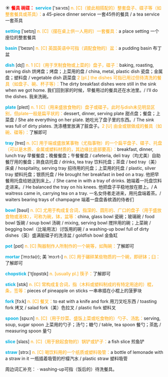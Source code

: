 ☀ <font color="red">**餐具 碗碟：**</font>
<font color="sky blue">**service**</font> ['sə:vɪs] 
<font color="orange">n. [C]（彼此相搭配的）整套盘子、碟子等（如整套餐具或茶具）：</font>a 45-piece dinner service 一套45件的餐具 / a tea service 一套茶具
           
<font color="sky blue">**setting**</font> [ˈsetɪŋ]
<font color="orange">n. [C]（摆在桌上供一人用的）一套餐具：</font>a place setting 一个座位的整套餐具

<font color="sky blue">**basin**</font> ['beɪsn] 
<font color="orange">n. [C] 英国英语中可指（调配食物的）盆：</font>a pudding basin 布丁盆

<font color="sky blue">**dish**</font> [dɪʃ] 
<font color="orange">n. 1 [C]（用于烹制食物或上菜的）盘子，碟子：</font>baking, roasting, serving dish 烘烤盘；烤盘；上菜用的盘 / china, metal, plastic dish 瓷盘；金属盘；塑料盘 / vegetable dish 蔬菜盘 <font color="orange">2 [pl.] the dishes 可指已用过但待清洗的餐具（如盘子、碗、杯子等）：</font>The dirty breakfast dishes were still in the sink when we got home. 我们回到家的时候，早餐用过的餐具还在水池里。/ I’ll do the dishes. 我来洗碗。

<font color="sky blue">**plate**</font> [pleɪt] 
<font color="orange">n. 1 [C]（用来盛放食物的）盘子或碟子。此时与dish未见明显区别，但plate一般是扁平状的：</font>dessert, dinner, serving plate 甜点盘；餐盘；上菜盘 / She ate everything on her plate. 她吃光了盘子里的东西。/ The sink was full of dirty plates. 洗涤槽里放满了脏盘子。<font color="orange">2 [U] 由金或银做成的餐具（如碗、碟等）：</font>了解即可
           
<font color="sky blue">**tray**</font> [treɪ]
<font color="orange">n. [C] 用于端或盛放某事物（尤指事物）的一个扁平盘子、碟子、托盘（可以是木质、金属或塑料材质的，其边缘比底部要高）：</font>breakfast, dinner, lunch tray 早餐餐盘；晚餐餐盘；午餐餐盘 / cafeteria, deli tray（均尤美）自助餐厅用的餐盘；熟食店托盘 / drinks, tea tray 饮料托盘；茶盘 / bed tray（美）床桌 / hospitality, serving tray 招待用的托盘；上菜用的托盘 / plastic, silver tray 塑料托盘；银质托盘 / He brought her breakfast in bed on a tray. 他把早餐用托盘给她送到床上。/ She came in with a tray of drinks. 她端着一托盘饮料走进来。/ He balanced the tray on his knees. 他把盘子平稳地放在膝上。/ A waitress came in, carrying tea on a tray. 一名女侍者走进来，用托盘端着茶。/ waiters bearing trays of champagne 端着一盘盘香槟酒的侍者们

<font color="sky blue">**bowl**</font> [bəʊl] 
<font color="orange">n. [C] 尤用于构成复合词，指深的、圆形的、广口的盘子（用于盛放食物或液体），可称为碗，钵，盆等：</font>china, glass bowl 瓷碗；玻璃碗 / food bowl 饭碗 / soup bowl 汤碗 / mixing, serving bowl 搅拌用的碗；上菜碗 / begging bowl（比喻用法）讨饭用的碗 / a washing-up bowl full of dirty dishes（英）盛满脏碟子的洗涤盆 / goldfish bowl 金鱼缸

<font color="sky blue">**pot**</font> [pɒt] 
<font color="orange">n. [C] 陶器制作人所制作的一个碗等，如陶碗：</font>了解即可
           
<font color="sky blue">**mortar**</font> [ˈmɔ:tə(r); 美 ˈmɔ:rt-]
<font color="orange">n. [C] 用于碾碎某些物质的一个碗，即研钵；臼：</font>了解即可

<font color="sky blue">**chopstick**</font> ['tʃɒpstɪk] 
<font color="orange">n. [usually pl.] 筷子：</font>了解即可

<font color="sky blue">**stick**</font> [stɪk] 
<font color="orange">n. [C] 常构成复合词，指（木料或塑料制成的有特定用途的）棍，条，签等：</font>pieces of pineapple on sticks 一串串插在小棍上的菠萝块

<font color="sky blue">**fork**</font> [fɔ:k] 
<font color="orange">n. [C] 餐叉：</font>to eat with a knife and fork 用刀叉吃东西 / toasting fork 烤叉 / salad fork（美）色拉叉 / plastic fork 塑料叉

<font color="sky blue">**spoon**</font> [spu:n] 
<font color="orange">n. [C]（用于炒菜、盛饭上菜或吃食物的）勺子、汤匙：</font>serving, soup, sugar spoon 上菜用的勺子；汤勺；糖勺 / table, tea spoon 餐勺；茶匙 / measuring spoon 量勺

<font color="sky blue">**slice**</font> [slaɪs] 
<font color="orange">n. [C]（用于掀起食物的）锅铲或铲子：</font>a fish slice 煎鱼铲 

<font color="sky blue">**straw**</font> [strɔ:] 
<font color="orange">n. [C] 喝饮料用的一个纸质或塑料吸管：</font>a bottle of lemonade with a straw in it 一瓶插着吸管的柠檬汽水 / plastic straw 塑料吸管

周边词汇补充：
· washing-up可指（饭后的）待洗餐具。
